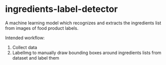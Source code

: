# ingredients-label-detector
A machine learning model which recognizes and extracts the ingredients list from images of food product labels. 

Intended workflow:
1) Collect data
2) LabelImg to manually draw bounding boxes around ingredients lists from dataset and label them
